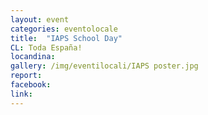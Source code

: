 ```yaml
---
layout: event
categories: eventolocale
title:  "IAPS School Day"
CL: Toda España!
locandina: 
gallery: /img/eventilocali/IAPS poster.jpg
report: 
facebook:
link: 
---
```


